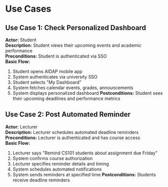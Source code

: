 # Use Cases

## Use Case 1: Check Personalized Dashboard
**Actor:** Student  
**Description:** Student views their upcoming events and academic performance  
**Preconditions:** Student is authenticated via SSO  
**Basic Flow:**
1. Student opens AIDAP mobile app
2. System authenticates via university SSO
3. Student selects "My Dashboard"
4. System fetches calendar events, grades, announcements
5. System displays personalized dashboard
**Postconditions:** Student sees their upcoming deadlines and performance metrics

## Use Case 2: Post Automated Reminder
**Actor:** Lecturer  
**Description:** Lecturer schedules automated deadline reminders  
**Preconditions:** Lecturer is authenticated and has course access  
**Basic Flow:**
1. Lecturer says "Remind CS101 students about assignment due Friday"
2. System confirms course authorization
3. Lecturer specifies reminder details and timing
4. System schedules automated notifications
5. System sends reminders at specified time
**Postconditions:** Students receive deadline reminders
